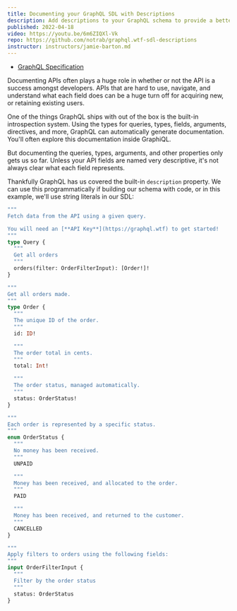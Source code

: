 ```yaml
---
title: Documenting your GraphQL SDL with Descriptions
description: Add descriptions to your GraphQL schema to provide a better developer experience for consumers of your API. Descriptions also support markdown, so you format text, add links to further documentation, and more.
published: 2022-04-18
video: https://youtu.be/6m6ZIQXl-Vk
repo: https://github.com/notrab/graphql.wtf-sdl-descriptions
instructor: instructors/jamie-barton.md
---
```


- [GraphQL Specification](https://spec.graphql.org/draft/#sec-Descriptions)

Documenting APIs often plays a huge role in whether or not the API is a success amongst developers. APIs that are hard to use, navigate, and understand what each field does can be a huge turn off for acquiring new, or retaining existing users.

One of the things GraphQL ships with out of the box is the built-in introspection system. Using the types for queries, types, fields, arguments, directives, and more, GraphQL can automatically generate documentation. You'll often explore this documentation inside GraphiQL.

But documenting the queries, types, arguments, and other properties only gets us so far. Unless your API fields are named very descriptive, it's not always clear what each field represents.

Thankfully GraphQL has us covered the built-in `description` property. We can use this programmatically if building our schema with code, or in this example, we'll use string literals in our SDL:

```graphql
"""
Fetch data from the API using a given query.

You will need an [**API Key**](https://graphql.wtf) to get started!
"""
type Query {
  """
  Get all orders
  """
  orders(filter: OrderFilterInput): [Order!]!
}

"""
Get all orders made.
"""
type Order {
  """
  The unique ID of the order.
  """
  id: ID!

  """
  The order total in cents.
  """
  total: Int!

  """
  The order status, managed automatically.
  """
  status: OrderStatus!
}

"""
Each order is represented by a specific status.
"""
enum OrderStatus {
  """
  No money has been received.
  """
  UNPAID

  """
  Money has been received, and allocated to the order.
  """
  PAID

  """
  Money has been received, and returned to the customer.
  """
  CANCELLED
}

"""
Apply filters to orders using the following fields:
"""
input OrderFilterInput {
  """
  Filter by the order status
  """
  status: OrderStatus
}
```
